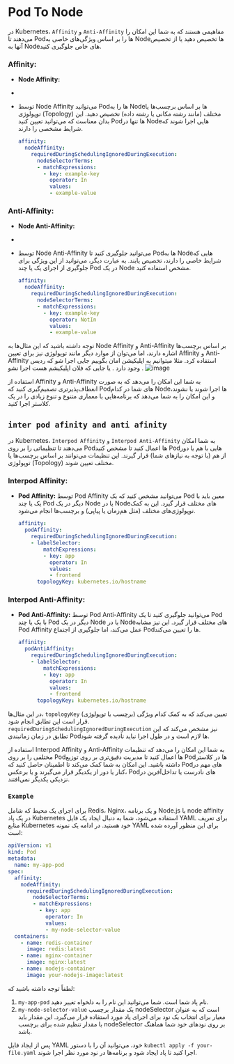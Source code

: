 # Pod To Node


در Kubernetes، `Affinity` و `Anti-Affinity` مفاهیمی هستند که به شما این امکان را می‌دهند تا Pod‌ها را بر اساس ویژگی‌های خاصی به Node‌ها تخصیص دهید یا از تخصیص آنها به Node‌های خاص جلوگیری کنید.

### Affinity:

- **Node Affinity:**
- 
- توسط Node Affinity می‌توانید Pod‌ها را به Node‌ها بر اساس برچسب‌ها یا توپولوژی (Topology) مختلف (مانند رشته مکانی یا رشته داده) تخصیص دهید. این بدان معناست که می‌توانید تعیین کنید Pod‌ها تنها در Node‌هایی اجرا شوند که شرایط مشخصی را دارند.

  ```yaml
  affinity:
    nodeAffinity:
      requiredDuringSchedulingIgnoredDuringExecution:
        nodeSelectorTerms:
        - matchExpressions:
          - key: example-key
            operator: In
            values:
            - example-value
  ```

### Anti-Affinity:

- **Node Anti-Affinity:**
-
- توسط Node Anti-Affinity می‌توانید جلوگیری کنید تا Pod‌ها به Node‌هایی که شرایط خاصی را دارند، تخصیص یابند. به عبارت دیگر، می‌توانید از این ویژگی برای جلوگیری از اجرای یک یا چند Pod در یک Node مشخص استفاده کنید.

  ```yaml
  affinity:
    nodeAffinity:
      requiredDuringSchedulingIgnoredDuringExecution:
        nodeSelectorTerms:
        - matchExpressions:
          - key: example-key
            operator: NotIn
            values:
            - example-value
  ```

توجه داشته باشید که این مثال‌ها به Node Affinity و Anti-Affinity بر اساس برچسب‌ها اشاره دارند، اما می‌توان از موارد دیگر مانند توپولوژی نیز برای تعیین Affinity و Anti-Affinity استفاده کرد.
مثلا میتوانیم به اپلیکیشن امان بگوییم جایی اجرا شو که ردیس وجود دارد . یا جایی که فلان اپلیکیشم هست اجرا نشو .
![image](https://github.com/milad6745/Kubernetes/assets/113288076/38358739-db88-4a86-8888-ba42ff4e8f25)


استفاده از Affinity و Anti-Affinity به شما این امکان را می‌دهد که به صورت انعطاف‌پذیرتری تصمیم‌گیری کنید که Pod‌های شما در کدام Node‌ها اجرا شوند یا نشوند، و این امکان را به شما می‌دهد که برنامه‌هایی با معماری متنوع و تنوع زیادی را در یک کلاستر اجرا کنید.

## `inter pod afinity and anti afinity`
در Kubernetes، `Interpod Affinity` و `Interpod Anti-Affinity` به شما امکان می‌دهند تا تنظیماتی را بر روی Pod‌ها اعمال کنید تا مشخص کنید Pod‌هایی با هم یا دور از هم (با توجه به نیازهای شما) قرار گیرند. این تنظیمات می‌توانند بر اساس برچسب‌ها یا توپولوژی (Topology) مختلف تعیین شوند.

### Interpod Affinity:

- **Pod Affinity:** توسط Pod Affinity می‌توانید مشخص کنید که یک Pod معین باید با یک یا چند Pod دیگر در یک Node یا در Node‌های مختلف قرار گیرد. این به کمک توپولوژی‌های مختلف (مثل هم‌زمان یا پیاپی) و برچسب‌ها انجام می‌شود.

  ```yaml
  affinity:
    podAffinity:
      requiredDuringSchedulingIgnoredDuringExecution:
      - labelSelector:
          matchExpressions:
          - key: app
            operator: In
            values:
            - frontend
        topologyKey: kubernetes.io/hostname
  ```

### Interpod Anti-Affinity:

- **Pod Anti-Affinity:** توسط Pod Anti-Affinity می‌توانید جلوگیری کنید تا یک Pod با یک یا چند Pod دیگر در یک Node یا در Node‌های مختلف قرار گیرد. این نیز مشابه Pod Affinity عمل می‌کند، اما جلوگیری از اجتماع Pod‌ها را تعیین می‌کند.

  ```yaml
  affinity:
    podAntiAffinity:
      requiredDuringSchedulingIgnoredDuringExecution:
      - labelSelector:
          matchExpressions:
          - key: app
            operator: In
            values:
            - frontend
        topologyKey: kubernetes.io/hostname
  ```

در این مثال‌ها، `topologyKey` تعیین می‌کند که به کمک کدام ویژگی (برچسب یا توپولوژی) قرار است این تطابق انجام شود. `requiredDuringSchedulingIgnoredDuringExecution` نیز مشخص می‌کند که این تطابق در زمان زمانبندی Pod‌ها لازم است و در طول اجرا نباید نادیده گرفته شود.

استفاده از Interpod Affinity و Anti-Affinity به شما این امکان را می‌دهد که تنظیمات مختلفی را بر روی Pod‌ها اعمال کنید تا مدیریت دقیق‌تری بر روی توزیع Pod‌ها در کلاستر داشته باشید. این امکان به شما کمک می‌کند تا اطمینان حاصل کنید که Pod‌های مهم در کنار یا دور از یکدیگر قرار می‌گیرند و یا برعکس، Pod‌های نادرست یا تداخل‌آفرین در نزدیکی یکدیگر نمی‌افتند.



### `Example`

برای اجرای یک محیط که شامل Redis، Nginx، و یک برنامه Node.js با node affinity در یک پاد Kubernetes استفاده می‌شود، شما به دنبال ایجاد یک فایل YAML برای تعریف منابع Kubernetes خود هستید. در ادامه یک نمونه YAML برای این منظور آورده شده است:

```yaml
apiVersion: v1
kind: Pod
metadata:
  name: my-app-pod
spec:
  affinity:
    nodeAffinity:
      requiredDuringSchedulingIgnoredDuringExecution:
        nodeSelectorTerms:
        - matchExpressions:
          - key: app
            operator: In
            values:
            - my-node-selector-value
  containers:
    - name: redis-container
      image: redis:latest
    - name: nginx-container
      image: nginx:latest
    - name: nodejs-container
      image: your-nodejs-image:latest
```

لطفاً توجه داشته باشید که:

1. `my-app-pod` نام پاد شما است. شما می‌توانید این نام را به دلخواه تغییر دهید.
2. `my-node-selector-value` یک مقدار برچسب nodeSelector است که به عنوان معیار برای انتخاب یک نود برای اجرای پاد مورد استفاده قرار می‌گیرد. این مقدار باید با مقدار تنظیم شده برای برچسب nodeSelector بر روی نودهای خود شما هماهنگ باشد.

پس از ایجاد فایل YAML خود، می‌توانید آن را با دستور `kubectl apply -f your-file.yaml` اجرا کنید تا پاد ایجاد شود و برنامه‌ها در نود مورد نظر اجرا شوند.
